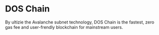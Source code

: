 # DOS Chain
By ultizie the Avalanche subnet technology, DOS Chain is the fastest, zero gas fee and user-frendly blockchain for mainstream users.

